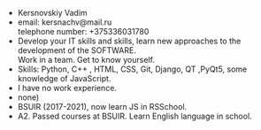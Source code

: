 
<html>
  <head>
    <link>
  </head>
  <body>
    <div>
      <ul>
          
  <li>Kersnovskiy Vadim</li>
  <li>email: kersnachv@mail.ru <br> telephone number: +375336031780</li>
  <li>Develop your IT skills and skills, learn new approaches to the development of the SOFTWARE.<br> Work in a team. Get to know yourself.</li>
  <li>Skills: Python, C++ , HTML, CSS, Git, Django, QT ,PyQt5, some knowledge of JavaScript.</li>
  <li>I have no work experience.</li>
  <li>none)
</li>
  <li>BSUIR (2017-2021), now learn JS in RSSchool.</li>
  <li>A2. Passed courses at BSUIR. Learn English language in school.</li>
</ul>
    </div>
  </body>
</html>